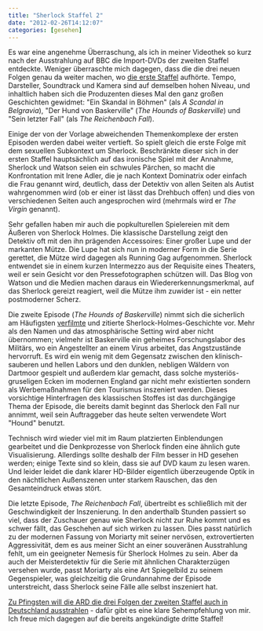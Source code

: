 ```yaml
---
title: "Sherlock Staffel 2"
date: "2012-02-26T14:12:07"
categories: [gesehen]
---
```


Es war eine angenehme Überraschung, als ich in meiner Videothek so kurz nach der Ausstrahlung auf BBC die Import-DVDs der zweiten Staffel entdeckte. Weniger überraschte mich dagegen, dass die die drei neuen Folgen genau da weiter machen, wo [die erste Staffel](/2011/08/08/sherlock/) aufhörte. Tempo, Darsteller, Soundtrack und Kamera sind auf demselben hohen Niveau, und inhaltlich haben sich die Produzenten dieses Mal den ganz großen Geschichten gewidmet: "Ein Skandal in Böhmen" (als *A Scandal in Belgravia*), "Der Hund von Baskerville" (*The Hounds of Baskerville*) und "Sein letzter Fall" (als *The Reichenbach Fall*).

Einige der von der Vorlage abweichenden Themenkomplexe der ersten Episoden werden dabei weiter vertieft. So spielt gleich die erste Folge mit dem sexuellen Subkontext um Sherlock. Beschränkte dieser sich in der ersten Staffel hauptsächlich auf das ironische Spiel mit der Annahme, Sherlock und Watson seien ein schwules Pärchen, so macht die Konfrontation mit Irene Adler, die je nach Kontext Dominatrix oder einfach die Frau genannt wird, deutlich, dass der Detektiv von allen Seiten als Autist wahrgenommen wird (ob er einer ist lässt das Drehbuch offen) und dies von verschiedenen Seiten auch angesprochen wird (mehrmals wird er *The Virgin* genannt).

Sehr gefallen haben mir auch die popkulturellen Spielereien mit dem Äußeren von Sherlock Holmes. Die klassische Darstellung zeigt den Detektiv oft mit den ihn prägenden Accessoires: Einer großer Lupe und der markanten Mütze. Die Lupe hat sich nun in moderner Form in die Serie gerettet, die Mütze wird dagegen als Running Gag aufgenommen. Sherlock entwendet sie in einem kurzen Intermezzo aus der Requisite eines Theaters, weil er sein Gesicht vor den Pressefotographen schützen will. Das Blog von Watson und die Medien machen daraus ein Wiedererkennungsmerkmal, auf das Sherlock gereizt reagiert, weil die Mütze ihm zuwider ist - ein netter postmoderner Scherz.

Die zweite Episode (*The Hounds of Baskerville*) nimmt sich die sicherlich am Häufigsten [verfilmte](http://de.wikipedia.org/wiki/Der_Hund_der_Baskervilles#Filme) und zitierte Sherlock-Holmes-Geschichte vor. Mehr als den Namen und das atmosphärische Setting wird aber nicht übernommen; vielmehr ist Baskerville ein geheimes Forschungslabor des Militärs, wo ein Angestellter an einem Virus arbeitet, das Angstzustände hervorruft. Es wird ein wenig mit dem Gegensatz zwischen den klinisch-sauberen und hellen Labors und den dunklen, nebligen Wäldern von Dartmoor gespielt und außerdem klar gemacht, dass solche mysteriös-gruseligen Ecken im modernen England gar nicht mehr existierten sondern als Werbemaßnahmen für den Tourismus inszeniert werden. Dieses vorsichtige Hinterfragen des klassischen Stoffes ist das durchgängige Thema der Episode, die bereits damit beginnt das Sherlock den Fall nur annimmt, weil sein Auftraggeber das heute selten verwendete Wort "Hound" benutzt.

Technisch wird wieder viel mit im Raum platzierten Einblendungen gearbeitet und die Denkprozesse von Sherlock finden eine ähnlich gute Visualisierung. Allerdings sollte deshalb der Film besser in HD gesehen werden; einige Texte sind so klein, dass sie auf DVD kaum zu lesen waren. Und leider leidet die dank klarer HD-Bilder eigentlich überzeugende Optik in den nächtlichen Außenszenen unter starkem Rauschen, das den Gesamteindruck etwas stört.

Die letzte Episode, *The Reichenbach Fall*, übertreibt es schließlich mit der Geschwindigkeit der Inszenierung. In den anderthalb Stunden passiert so viel, dass der Zuschauer genau wie Sherlock nicht zur Ruhe kommt und es schwer fällt, das Geschehen auf sich wirken zu lassen. Dies passt natürlich zu der modernen Fassung von Moriarty mit seiner nervösen, extrovertierten Aggressivität, dem es aus meiner Sicht an einer souveränen Ausstrahlung fehlt, um ein geeigneter Nemesis für Sherlock Holmes zu sein. Aber da auch der Meisterdetektiv für die Serie mit ähnlichen Charakterzügen versehen wurde, passt Moriarty als eine Art Spiegelbild zu seinem Gegenspieler, was gleichzeitig die Grundannahme der Episode unterstreicht, dass Sherlock seine Fälle alle selbst inszeniert hat.

[Zu Pfingsten will die ARD die drei Folgen der zweiten Staffel auch in Deutschland ausstrahlen](http://www.moviepilot.de/news/ard-zeigt-zweite-sherlock-staffel-ueber-pfingsten-114242) - dafür gibt es eine klare Sehempfehlung von mir. Ich freue mich dagegen auf die bereits angekündigte dritte Staffel!
